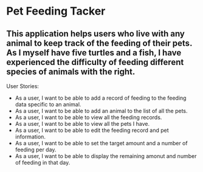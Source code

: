 # Pet Feeding Tacker

## This application helps users who live with any animal to keep track of the feeding of their pets. As I myself have five turtles and a fish, I have experienced the difficulty of feeding different species of animals with the right.

User Stories:
- As a user, I want to be able to add a record of feeding to the feeding data specific to an animal.
- As a user, I want to be able to add an animal to the list of all the pets.
- As a user, I want to be able to view all the feeding records.
- As a user, I want to be able to view all the pets I have.
- As a user, I want to be able to edit the feeding record and pet information.
- As a user, I want to be able to set the target amount and a number of feeding per day.
- As a user, I want to be able to display the remaining amonut and number of feeding in that day.

 